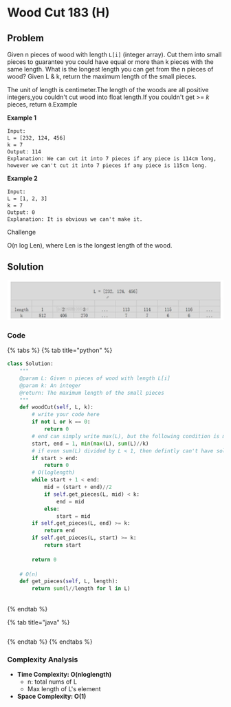 # Wood Cut 183 \(H\)

## Problem

Given n pieces of wood with length `L[i]` \(integer array\). Cut them into small pieces to guarantee you could have equal or more than k pieces with the same length. What is the longest length you can get from the n pieces of wood? Given L & k, return the maximum length of the small pieces.

The unit of length is centimeter.The length of the woods are all positive integers,you couldn't cut wood into float length.If you couldn't get &gt;= _k_ pieces, return `0`.Example

**Example 1**

```text
Input:
L = [232, 124, 456]
k = 7
Output: 114
Explanation: We can cut it into 7 pieces if any piece is 114cm long, however we can't cut it into 7 pieces if any piece is 115cm long.
```

**Example 2**

```text
Input:
L = [1, 2, 3]
k = 7
Output: 0
Explanation: It is obvious we can't make it.
```

Challenge

O\(n log Len\), where Len is the longest length of the wood.

## Solution

![](../../.gitbook/assets/screen-shot-2021-04-25-at-1.37.15-pm.png)

### Code

{% tabs %}
{% tab title="python" %}
```python
class Solution:
    """
    @param L: Given n pieces of wood with length L[i]
    @param k: An integer
    @return: The maximum length of the small pieces
    """
    def woodCut(self, L, k):
        # write your code here
        if not L or k == 0:
            return 0
        # end can simply write max(L), but the following condition is more strict
        start, end = 1, min(max(L), sum(L)//k)
        # if even sum(L) divided by L < 1, then defintly can't have solution here
        if start > end:
            return 0
        # O(loglength)
        while start + 1 < end:
            mid = (start + end)//2
            if self.get_pieces(L, mid) < k:
                end = mid
            else:
                start = mid
        if self.get_pieces(L, end) >= k:
            return end
        if self.get_pieces(L, start) >= k:
            return start
        
        return 0
    
    # O(n)
    def get_pieces(self, L, length):
        return sum(l//length for l in L)
            
```
{% endtab %}

{% tab title="java" %}
```

```
{% endtab %}
{% endtabs %}

### Complexity Analysis

* **Time Complexity: O\(nloglength\)**
  * n: total nums of L
  * Max length of L's element 
* **Space Complexity: O\(1\)**

